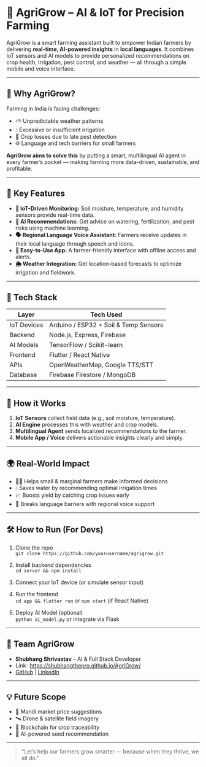 # 🌾 AgriGrow – AI & IoT for Precision Farming

AgriGrow is a smart farming assistant built to empower Indian farmers by delivering **real-time, AI-powered insights** in **local languages**. It combines IoT sensors and AI models to provide personalized recommendations on crop health, irrigation, pest control, and weather — all through a simple mobile and voice interface.

---

## 🚀 Why AgriGrow?

Farming in India is facing challenges:
- ⛅ Unpredictable weather patterns
- 💧 Excessive or insufficient irrigation
- 🐛 Crop losses due to late pest detection
- 🌐 Language and tech barriers for small farmers

**AgriGrow aims to solve this** by putting a smart, multilingual AI agent in every farmer’s pocket — making farming more data-driven, sustainable, and profitable.

---

## 🧠 Key Features

- **📡 IoT-Driven Monitoring:** Soil moisture, temperature, and humidity sensors provide real-time data.
- **🤖 AI Recommendations:** Get advice on watering, fertilization, and pest risks using machine learning.
- **🗣️ Regional Language Voice Assistant:** Farmers receive updates in their local language through speech and icons.
- **📱 Easy-to-Use App:** A farmer-friendly interface with offline access and alerts.
- **🌦️ Weather Integration:** Get location-based forecasts to optimize irrigation and fieldwork.

---

## 🔧 Tech Stack

| Layer        | Tech Used                              |
|--------------|-----------------------------------------|
| IoT Devices  | Arduino / ESP32 + Soil & Temp Sensors   |
| Backend      | Node.js, Express, Firebase              |
| AI Models    | TensorFlow / Scikit-learn               |
| Frontend     | Flutter / React Native                  |
| APIs         | OpenWeatherMap, Google TTS/STT          |
| Database     | Firebase Firestore / MongoDB            |

---

## 🧪 How it Works

1. **IoT Sensors** collect field data (e.g., soil moisture, temperature).
2. **AI Engine** processes this with weather and crop models.
3. **Multilingual Agent** sends localized recommendations to the farmer.
4. **Mobile App / Voice** delivers actionable insights clearly and simply.

---

## 🌍 Real-World Impact

- 🧑‍🌾 Helps small & marginal farmers make informed decisions
- 💧 Saves water by recommending optimal irrigation times
- 📈 Boosts yield by catching crop issues early
- 📣 Breaks language barriers with regional voice support

---

## 🛠️ How to Run (For Devs)

1. Clone the repo  
   `git clone https://github.com/yourusername/agrigrow.git`

2. Install backend dependencies  
   `cd server && npm install`

3. Connect your IoT device (or simulate sensor input)

4. Run the frontend  
   `cd app && flutter run` or `npm start` (if React Native)

5. Deploy AI Model (optional)  
   `python ai_model.py` or integrate via Flask

---

## 🙌 Team AgriGrow

- **Shubhang Shrivastav** – AI & Full Stack Developer
- Link- https://shubhangthepro.github.io/AgriGrow/
- [GitHub](https://github.com/Shubhangthepro) | [LinkedIn](https://www.linkedin.com/in/shubhang-shrivastav-a89306267)

---

## 💡 Future Scope

- 🤝 Mandi market price suggestions  
- 🛰️ Drone & satellite field imagery  
- 🔗 Blockchain for crop traceability  
- 🧬 AI-powered seed recommendation

---


> “Let’s help our farmers grow smarter — because when they thrive, we all do.”
